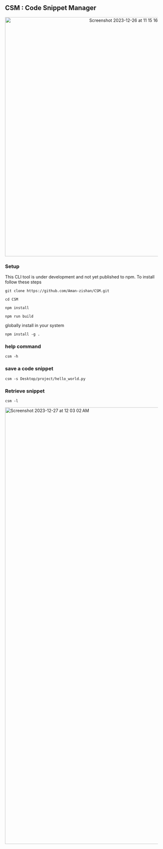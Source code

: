 ## CSM : Code Snippet Manager

<div align="center">
<img width="789" alt="Screenshot 2023-12-26 at 11 15 16 PM" src="https://github.com/Aman-zishan/CSM/assets/55238388/8fb219c4-df40-4110-bae5-e9feb3f9eba6">
</div>

### Setup

This CLI tool is under development and not yet published to npm. To install follow these steps

```
git clone https://github.com/Aman-zishan/CSM.git
```

```
cd CSM
```

```
npm install 
```

```
npm run build
```

globally install in your system

```
npm install -g .
```

### help command

```
csm -h
```

### save a code snippet

```
csm -s Desktop/project/hello_world.py
```

### Retrieve snippet

```
csm -l

```
<img width="1440" alt="Screenshot 2023-12-27 at 12 03 02 AM" src="https://github.com/Aman-zishan/CSM/assets/55238388/77d8e203-32e3-4f9a-be81-cf6ef22bd2d8">



